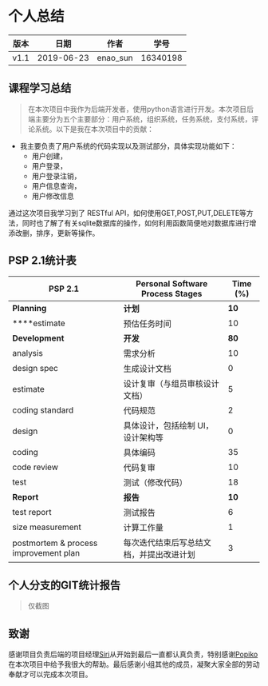 # 个人总结

| 版本 | 日期       | 作者     | 学号     |
| ---- | ---------- | -------- | -------- |
| v1.1 | 2019-06-23 | enao_sun | 16340198 |

## 课程学习总结

> 在本次项目中我作为后端开发者，使用python语言进行开发。本次项目后端主要分为五个主要部分：用户系统，组织系统，任务系统，支付系统，评论系统。以下是我在本次项目中的贡献：

- 我主要负责了用户系统的代码实现以及测试部分，具体实现功能如下：
  - 用户创建，
  - 用户登录，
  - 用户登录注销，
  - 用户信息查询，
  - 用户修改信息

通过这次项目我学习到了 RESTful API，如何使用GET,POST,PUT,DELETE等方法，同时也了解了有关sqlite数据库的操作，如何利用函数简便地对数据库进行增添改删，排序，更新等操作。

## PSP 2.1统计表

| PSP 2.1                               | Personal Software Process Stages         | Time (%) |
| ------------------------------------- | ---------------------------------------- | -------- |
| **Planning**                          | **计划**                                 | **10**   |
| ****estimate                          | 预估任务时间                             | 10       |
| **Development**                       | **开发**                                 | **80**   |
| analysis                              | 需求分析                                 | 10       |
| design spec                           | 生成设计文档                             | 0        |
| estimate                              | 设计复审（与组员审核设计文档）           | 5        |
| coding standard                       | 代码规范                                 | 2        |
| design                                | 具体设计，包括绘制 UI，设计架构等        | 0        |
| coding                                | 具体编码                                 | 35       |
| code review                           | 代码复审                                 | 10       |
| test                                  | 测试（修改代码）                         | 18       |
| **Report**                            | **报告**                                 | **10**   |
| test report                           | 测试报告                                 | 6        |
| size measurement                      | 计算工作量                               | 1        |
| postmortem & process improvement plan | 每次迭代结束后写总结文档，并提出改进计划 | 3        |

## 个人分支的GIT统计报告

> 仅截图

## 致谢

感谢项目负责后端的项目经理[Siri](https://github.com/Siriussee)从开始到最后一直都认真负责，特别感谢[Popiko](https://github.com/Popiko)在本次项目中给予我很大的帮助。最后感谢小组其他的成员，凝聚大家全部的劳动奉献才可以完成本次项目。

